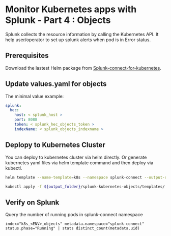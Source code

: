 Monitor Kubernetes apps with Splunk - Part 4 : Objects
=========================================================

Splunk collects the resource information by calling the Kubernetes API. It help user/operator to set up splunk alerts when pod is in Error status.

Prerequisites
--------------

Download the lastest Helm package from [Splunk-connect-for-kubernetes](https://github.com/splunk/splunk-connect-for-kubernetes).



Update values.yaml for objects
-------------------------------

The minimal value example:

```YAML
splunk:
  hec:
    host: < splunk_host >
    port: 8088
    token: < splunk_hec_objects_token >
    indexName: < splunk_objects_indexname >
```

Deplopy to Kubernetes Cluster
--------------------------------

You can deploy to kubernetes cluster via helm directly.
Or generate kubernetes yaml files via helm template command and then deploy via kubectl.

```bash
helm template --name-template=k8s --namespace splunk-connect --output-dir ${output_folder} splunk-kubernetes-objects/

kubectl apply -f ${output_folder}/splunk-kubernetes-objects/templates/
```


Verify on Splunk
----------------

Query the number of running pods in splunk-connect namespace

```
index="k8s_<ENV>_objects" metadata.namespace="splunk-connect" status.phase="Running" | stats distinct_count(metadata.uid)
```
<!--stackedit_data:
eyJoaXN0b3J5IjpbLTE3NTQ0MTM3MTVdfQ==
-->